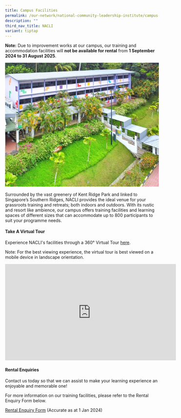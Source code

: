 ```yaml
---
title: Campus Facilities
permalink: /our-network/national-community-leadership-institute/campus-facilities/
description: ""
third_nav_title: NACLI
variant: tiptap
---
```

<p><strong>Note:</strong> Due to improvement works at our campus, our training
and accommodation facilities will <strong>not be available for rental</strong> from <strong>1 September 2024 to 31 August 2025</strong>.</p>
<div class="isomer-image-wrapper">
<img style="width:600px" height="auto" width="100%" src="/images/Our%20Network/NACLI/Campus%20Facilities%20-LL%20(Website)%20(200%20x%20250).jpg">
</div>
<p>Surrounded by the vast greenery of Kent Ridge Park and linked to Singapore’s
Southern Ridges, NACLI provides the ideal venue for your grassroots training
and retreats; both indoors and outdoors. With its rustic and resort like
ambience, our campus offers training facilities and learning spaces of
different sizes that can accommodate up to 800 participants to suit your
programme needs.</p>
<h4>Take A Virtual Tour</h4>
<p>Experience NACLI's facilities through a 360° Virtual Tour <a href="https://www.youtube.com/playlist?list=PLbyKp87Reo7YhG-95C1-9RYQ-cXq2djJG" rel="noopener noreferrer nofollow" target="_blank">here</a>.</p>
<p>Note: For the best viewing experience, the virtual tour is best viewed
on a mobile device in landscape orientation.</p>
<div class="iframe-wrapper">
<iframe height="315" width="560" allowfullscreen="true" frameborder="0" src="https://www.youtube.com/embed/videoseries?si=Y_kat8rNNYTXiaHS&amp;list=PLbyKp87Reo7YhG-95C1-9RYQ-cXq2djJG"></iframe>
</div>
<h4>Rental Enquiries</h4>
<p>Contact us today so that we can assist to make your learning experience
an enjoyable and memorable one!</p>
<p>For more information on our training facilities, please refer to the Rental
Enquiry Form below.</p>
<p><a href="/files/NACLI/04%20Campus%20Facilities/NACLI_Rental_Enquiry_Form__2024_.pdf" rel="noopener noreferrer nofollow" target="_blank">Rental Enquiry Form</a> (Accurate
as at 1 Jan 2024)</p>